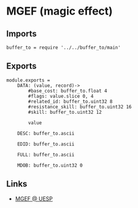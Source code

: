 # MGEF (magic effect)

## Imports

	buffer_to = require '../../buffer_to/main'


## Exports

	module.exports =
		DATA: (value, record)->
			#base_cost: buffer_to.float 4
			#flags: value.slice 0, 4
			#related_id: buffer_to.uint32 8
			#resistance_skill: buffer_to.uint32 16
			#skill: buffer_to.uint32 12

			value

		DESC: buffer_to.ascii

		EDID: buffer_to.ascii

		FULL: buffer_to.ascii

		MDOB: buffer_to.uint32 0


## Links

- [MGEF @ UESP](http://www.uesp.net/wiki/Tes5Mod:Mod_File_Format/MGEF)

